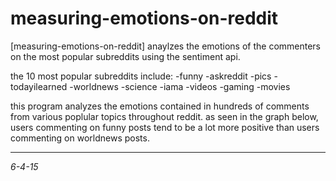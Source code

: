 measuring-emotions-on-reddit
===

[measuring-emotions-on-reddit] anaylzes the emotions of the commenters on the most popular subreddits using the sentiment api. 

the 10 most popular subreddits include: 
-funny
-askreddit
-pics 
-todayilearned
-worldnews
-science
-iama
-videos 
-gaming 
-movies

this program analyzes the emotions contained in hundreds of comments from various poplular topics throughout reddit. as seen in the graph below, users commenting on funny posts tend to be a lot more positive than users commenting on worldnews posts. 

- - -

*6-4-15*